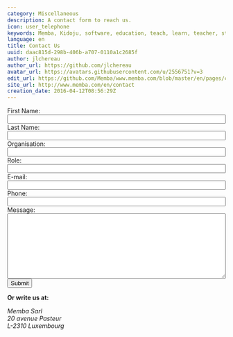 ```yaml
---
category: Miscellaneous
description: A contact form to reach us.
icon: user_telephone
keywords: Memba, Kidoju, software, education, teach, learn, teacher, student, knowledge, test, quiz, blog, article, documentation
language: en
title: Contact Us
uuid: daac815d-298b-406b-a707-0110a1c2685f
author: jlchereau
author_url: https://github.com/jlchereau
avatar_url: https://avatars.githubusercontent.com/u/2556751?v=3
edit_url: https://github.com/Memba/www.memba.com/blob/master/en/pages/contact.md
site_url: http://www.memba.com/en/contact
creation_date: 2016-04-12T08:56:29Z
---
```

<div class="container">
    <div class="row">
        <div class="col-sm-8">
            <form name="insightly_web_to_contact" action="https://iuqqkh1d.insight.ly/WebToContact/Create" method="post">
                <input type="hidden" name="formId" value="LfOfVxwkqgkYOx7pcM6LtA=="/>
                <div class="form-group">
                    <label for="insightly_firstName">First Name: </label>
                    <input id="insightly_firstName" name="FirstName" type="text" class="k-textbox" style="width: 100%" required>
                </div>
                <div class="form-group">
                    <label for="insightly_lastName">Last Name: </label>
                    <input id="insightly_lastName" name="LastName" type="text" class="k-textbox" style="width: 100%" required>
                </div>
                <div class="form-group">
                    <label for="insightly_organization">Organisation: </label>
                    <input id="insightly_organization" name="Organization" type="text" class="k-textbox" style="width: 100%">
                </div>
                <div class="form-group">
                    <label for="insightly_role">Role: </label>
                    <input id="insightly_role" name="Role" type="text" class="k-textbox" style="width: 100%">
                </div>
                <div class="form-group">
                    <input type="hidden" name="emails[0].Label" value="Work">
                    <label for="email[0]_Value">E-mail: </label>
                    <input id="emails[0]_Value" name="emails[0].Value" type="email" class="k-textbox" style="width: 100%" required>
                </div>
                <div class="form-group">
                    <input type="hidden" name="phones[0].Label" value="Work">
                    <label for="phones[0]_Value">Phone: </label>
                    <input id="phones[0]_Value" name="phones[0].Value" type="text" class="k-textbox" style="width: 100%">
                </div>
                <div class="form-group">
                    <label for="insightly_background">Message: </label>
                    <textarea id="insightly_background" name="background" class="k-textbox" style="width: 100%; height: 150px; resize: vertical"></textarea>
                </div>
                <div class="form-group">
                    <input type="submit" value="Submit" class="k-button k-primary pull-right">
                </div>
            </form>
        </div>
        <div class="col-sm-4">
            <p><strong>Or write us at:</strong></p>
            <address>
                Memba Sarl<br/>
                20 avenue Pasteur<br/>
                L-2310 Luxembourg
            </address>
        </div>
    </div>
</div>


<script>
;(function (window, $, undefined) {

    if ($.fn.kendoValidator) {
        var form = $('#insightly_web_to_contact');
        var validator = form.kendoValidator().data('kendoValidator');
        form.submit(function (e) {
            if (!validator.validate()) {
                e.preventDefault();
            }
        });
    }

}(this, jQuery));
</script>